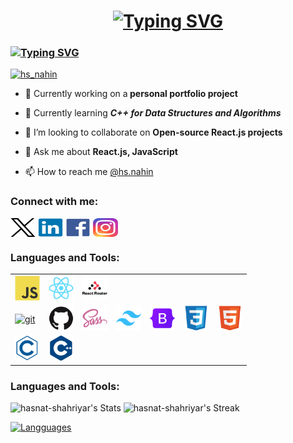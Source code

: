 <h1 align="center"><a href="https://git.io/typing-svg"><img src="https://readme-typing-svg.herokuapp.com?font=Fira+Code&size=15&duration=2300&pause=1000&color=F78282&center=true&vCenter=true&repeat=false&random=false&width=435&lines=Hey%2C+there+%F0%9F%91%8B;I+am+%22Hasnat+Shahriyar%22;a+Web+Aesthetic+enthusiast.;and+welcome+to+my+GitHub+profile.;Hasnat+Shahriyar+%3C%2F%3E" alt="Typing SVG" /></a></h1>
<h3 align="left"><a href="https://git.io/typing-svg"><img src="https://readme-typing-svg.herokuapp.com?font=Fira+Code&duration=2500&pause=1000&color=87C0F7&random=false&width=435&lines=A+Front-End+Web+Developer+%3C%2F%3E;%E2%87%8C+and+a+Programmer.;I+am+always+learning+new+things.;ultimate+goal+is+to+evolve;into+an+awesome+full-stack+developer;Thank+You.+Happy+Coding+%E2%9D%A4%EF%B8%8F" alt="Typing SVG" /></a></h3>

<p align="left"><a href="https://twitter.com/hs_nahin" target="_blank"><img
        alt="hs_nahin" src="https://img.shields.io/twitter/follow/hs_nahin?logo=twitter&style=for-the-badge"/></a>
</p>

- 🔭 Currently working on a<b> personal portfolio project</b>

- 🌱 Currently learning ***C++ for Data Structures and Algorithms***

- 👯 I’m looking to collaborate on **Open-source React.js projects**

- 💬 Ask me about **React.js, JavaScript**

- 📫 How to reach me [@hs.nahin](https://www.facebook.com/hs.nahin430/)

<h3 align="left">Connect with me:</h3>
<p align="left">
    <a href="https://twitter.com/hs_nahin" target="blank"><img align="center"
                                                                  alt="hs_nahin"
                                                                  height="30"
                                                                  src="https://raw.githubusercontent.com/devicons/devicon/6910f0503efdd315c8f9b858234310c06e04d9c0/icons/twitter/twitter-original.svg"
                                                                  width="40"/></a>
    <a href="https://www.linkedin.com/in/hs-nahin/" target="blank"><img align="center"
                                                                      alt="hs-nahin"
                                                                      height="30"
                                                                      src="https://raw.githubusercontent.com/devicons/devicon/6910f0503efdd315c8f9b858234310c06e04d9c0/icons/linkedin/linkedin-original.svg"
                                                                      width="40"/></a>
    <a href="https://www.facebook.com/hs.nahin430/" target="blank"><img align="center"
                                                             alt="hs.nahin"
                                                             height="30"
                                                             src="https://raw.githubusercontent.com/devicons/devicon/6910f0503efdd315c8f9b858234310c06e04d9c0/icons/facebook/facebook-plain.svg"
                                                             width="40"/></a>
    <a href="https://www.instagram.com/hs_nahin" target="blank"><img align="center"
                                                                    alt="hs_nahin"
                                                                    height="30"
                                                                    src="https://raw.githubusercontent.com/tandpfun/skill-icons/65dea6c4eaca7da319e552c09f4cf5a9a8dab2c8/icons/Instagram.svg"
                                                                    width="40"/></a>
</p>

<h3 align="left">Languages and Tools:</h3>
<table>
    <tbody>
        <tr>
            <td>
                <a href="https://developer.mozilla.org/en-US/docs/Web/JavaScript" target="_blank">
                    <img alt="javascript" title="JavaScript" height="40" src="https://raw.githubusercontent.com/devicons/devicon/master/icons/javascript/javascript-original.svg" width="40"/>
                </a>
            </td>
            <td>
                <a href="https://react.dev/" target="_blank">
                    <img alt="reactjs" title="React.js" height="40" src="https://raw.githubusercontent.com/devicons/devicon/master/icons/react/react-original.svg" width="40"/>
                </a>
            </td>
            <td>
                <a href="https://reactrouter.com/en/main" target="_blank">
                    <img alt="react-router" title="React-Router" height="40" src="https://raw.githubusercontent.com/devicons/devicon/master/icons/reactrouter/reactrouter-original-wordmark.svg" width="40"/>
                </a>
            </td>
        </tr>
        <tr>
            <td>
                <a href="https://git-scm.com/" target="_blank">
                    <img alt="git" title="Git" height="40" src="https://www.vectorlogo.zone/logos/git-scm/git-scm-icon.svg" width="40"/>
                </a>
            </td>
            <td>
                <a href="https://www.github.com" target="_blank">
                    <img alt="GitHub" title="GitHub" height="40" src="https://raw.githubusercontent.com/devicons/devicon/master/icons/github/github-original.svg" width="40"/>
                </a>
            </td>
            <td>
                <a href="https://sass-lang.com/" target="_blank">
                    <img alt="Sass" title="Sass" height="40" src="https://raw.githubusercontent.com/devicons/devicon/master/icons/sass/sass-original.svg""/>
                </a>
            </td>
            <td>
                <a href="https://tailwindcss.com/" target="_blank">
                    <img alt="TailwindCSS" height="40" src="https://raw.githubusercontent.com/devicons/devicon/master/icons/tailwindcss/tailwindcss-original.svg" title="TailwindCSS"/>
                </a>
            </td>
            <td>
                <a href="https://getbootstrap.com/" target="_blank">
                    <img alt="Bootstrap" height="40" src="https://raw.githubusercontent.com/devicons/devicon/master/icons/bootstrap/bootstrap-original.svg" title="Bootstrap"/>
                </a>
            </td>
            <td>
                <a href="https://www.w3schools.com/css/" target="_blank">
                    <img alt="CSS3" height="40" src="https://raw.githubusercontent.com/devicons/devicon/master/icons/css3/css3-original.svg" title="CSS3"/>
                </a>
            </td>
            <td>
                <a href="https://html.spec.whatwg.org/" target="_blank">
                    <img alt="HTML5" height="40" src="https://raw.githubusercontent.com/devicons/devicon/master/icons/html5/html5-original.svg" title="HTML5"/>
                </a>
            </td>
        </tr>
        <tr>
            <td>
                <a href="https://www.learn-c.org/" target="_blank">
                    <img alt="c" title="C Programming Language" height="40" src="https://raw.githubusercontent.com/devicons/devicon/master/icons/c/c-line.svg" width="40"/>
                </a>
            </td>
            <td>
                <a href="https://isocpp.org/" target="_blank">
                    <img alt="C++" title="C++" height="40" src="https://raw.githubusercontent.com/devicons/devicon/master/icons/cplusplus/cplusplus-plain.svg" width="40"/>
                </a>
            </td>
        </tr>
    </tbody>
</table>


<h3 align="left">Languages and Tools:</h3>
<p align="left">

</p>

![hasnat-shahriyar's Stats](https://github-readme-stats.vercel.app/api?username=hasnat-shahriyar&theme=tokyonight&show_icons=true&hide_border=true&count_private=true)
![hasnat-shahriyar's Streak](https://github-readme-streak-stats.herokuapp.com/?user=hasnat-shahriyar&theme=tokyonight&hide_border=true)

[![Langguages](https://github-readme-stats.vercel.app/api/top-langs/?username=hasnat-shahriyar&hide=stylus,java&langs_count=10&theme=nightowl)]()
